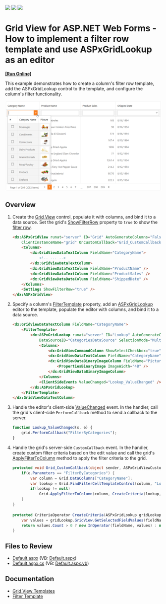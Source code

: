 <!-- default badges list -->
![](https://img.shields.io/endpoint?url=https://codecentral.devexpress.com/api/v1/VersionRange/128536219/22.1.3%2B)
[![](https://img.shields.io/badge/Open_in_DevExpress_Support_Center-FF7200?style=flat-square&logo=DevExpress&logoColor=white)](https://supportcenter.devexpress.com/ticket/details/E4521)
[![](https://img.shields.io/badge/📖_How_to_use_DevExpress_Examples-e9f6fc?style=flat-square)](https://docs.devexpress.com/GeneralInformation/403183)
<!-- default badges end -->
# Grid View for ASP.NET Web Forms - How to implement a filter row template and use ASPxGridLookup as an editor
<!-- run online -->
**[[Run Online]](https://codecentral.devexpress.com/128536219/)**
<!-- run online end -->

This example demonstrates how to create a column's filter row template, add the ASPxGridLookup control to the template, and configure the column's filter functionality.

![FilterRowTemplate](filterRowTemplate.png)

## Overview

1. Create the [Grid View](https://docs.devexpress.com/AspNet/DevExpress.Web.ASPxGridView) control, populate it with columns, and bind it to a data source. Set the grid's [ShowFilterRow](https://docs.devexpress.com/AspNet/DevExpress.Web.ASPxGridViewSettings.ShowFilterRow) property to `true` to show the [filter row](https://docs.devexpress.com/AspNet/3753/components/grid-view/concepts/filter-data/filter-row).

    ```aspx
    <dx:ASPxGridView runat="server" ID="Grid" AutoGenerateColumns="False" DataSourceID="ProductsDataSource"
        ClientInstanceName="grid" OnCustomCallback="Grid_CustomCallback" EnableViewState="false">
        <Columns>
            <dx:GridViewDataTextColumn FieldName="CategoryName">
                <!-- ... -->
            </dx:GridViewDataTextColumn>
            <dx:GridViewDataTextColumn FieldName="ProductName" />
            <dx:GridViewDataTextColumn FieldName="ProductSales" />
            <dx:GridViewDataDateColumn FieldName="ShippedDate" />
        </Columns>
        <Settings ShowFilterRow="true" />
    </dx:ASPxGridView>
    ```

2. Specify a column's [FilterTemplate](https://docs.devexpress.com/AspNet/DevExpress.Web.GridViewColumn.FilterTemplate) property, add an [ASPxGridLookup](https://docs.devexpress.com/AspNet/DevExpress.Web.ASPxGridLookup) editor to the template, populate the editor with columns, and bind it to a data source.

    ```aspx
    <dx:GridViewDataTextColumn FieldName="CategoryName">
        <FilterTemplate>
            <dx:ASPxGridLookup runat="server" ID="Lookup" AutoGenerateColumns="False" KeyFieldName="CategoryID"
                DataSourceID="CategoriesDataSource" SelectionMode="Multiple" TextFormatString="{0}">
                <Columns>
                    <dx:GridViewCommandColumn ShowSelectCheckbox="true" />
                    <dx:GridViewDataTextColumn FieldName="CategoryName" />
                    <dx:GridViewDataBinaryImageColumn FieldName="Picture">
                        <PropertiesBinaryImage ImageWidth="48" />
                    </dx:GridViewDataBinaryImageColumn>
                </Columns>
                <ClientSideEvents ValueChanged="Lookup_ValueChanged" />
            </dx:ASPxGridLookup>
        </FilterTemplate>
    </dx:GridViewDataTextColumn>
    ```

3. Handle the editor's client-side [ValueChanged](https://docs.devexpress.com/AspNet/js-ASPxClientEdit.ValueChanged) event. In the handler, call the grid's client-side `PerformCallback` method to send a callback to the server.

    ```js
    function Lookup_ValueChanged(s, e) {
        grid.PerformCallback("FilterByCategories");
    }
    ```

4. Handle the grid's server-side `CustomCallback` event. In the handler, create custom filter criteria based on the edit value and call the grid's [ApplyFilterToColumn](https://docs.devexpress.com/AspNet/DevExpress.Web.ASPxGridView.ApplyFilterToColumn(DevExpress.Web.GridViewDataColumn-DevExpress.Data.Filtering.CriteriaOperator)) method to apply the filter criteria to the grid.

    ```csharp
    protected void Grid_CustomCallback(object sender, ASPxGridViewCustomCallbackEventArgs e) {
        if(e.Parameters == "FilterByCategories") {
            var column = Grid.DataColumns["CategoryName"];
            var lookup = Grid.FindFilterCellTemplateControl(column, "Lookup") as ASPxGridLookup;
            if(lookup != null)
                Grid.ApplyFilterToColumn(column, CreateCriteria(lookup, column.FieldName));
        }
    }

    protected CriteriaOperator CreateCriteria(ASPxGridLookup gridLookup, string fieldName) {
        var values = gridLookup.GridView.GetSelectedFieldValues(fieldName);
        return values.Count > 0 ? new InOperator(fieldName, values) : null;
    }
    ```

## Files to Review

* [Default.aspx](./CS/WebSite/Default.aspx) (VB: [Default.aspx](./VB/WebSite/Default.aspx))
* [Default.aspx.cs](./CS/WebSite/Default.aspx.cs) (VB: [Default.aspx.vb](./VB/WebSite/Default.aspx.vb))

## Documentation

* [Grid View Templates](https://docs.devexpress.com/AspNet/3718/components/grid-view/concepts/templates)
* [Filter Template](https://docs.devexpress.com/AspNet/DevExpress.Web.GridViewColumn.FilterTemplate)
